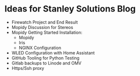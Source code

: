 # Ideas for Stanley Solutions Blog
* Firewatch Project and End Result
* Mopidy Discussion for Stereos
* Mopidy Getting Started Installation:
  * Mopidy
  * Iris
  * NGINX Configuration
* WLED Configuration with Home Assistant
* GitHub Tooling for Python Testing
* Gitlab backups to Linode and OMV
* Https/Ssh proxy
